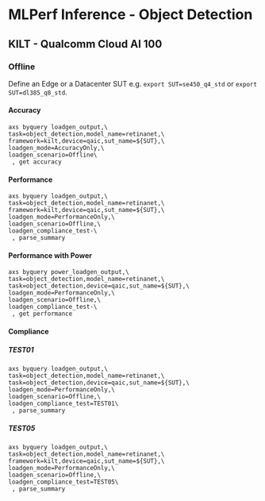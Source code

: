 # MLPerf Inference - Object Detection

## KILT - Qualcomm Cloud AI 100

### Offline

Define an Edge or a Datacenter SUT e.g. `export SUT=se450_q4_std` or `export SUT=dl385_q8_std`.

#### Accuracy
```
axs byquery loadgen_output,\
task=object_detection,model_name=retinanet,\
framework=kilt,device=qaic,sut_name=${SUT},\
loadgen_mode=AccuracyOnly,\
loadgen_scenario=Offline\
 , get accuracy
```

#### Performance
```
axs byquery loadgen_output,\
task=object_detection,model_name=retinanet,\
framework=kilt,device=qaic,sut_name=${SUT},\
loadgen_mode=PerformanceOnly,\
loadgen_scenario=Offline,\
loadgen_compliance_test-\
 , parse_summary
```

#### Performance with Power
```
axs byquery power_loadgen_output,\
task=object_detection,model_name=retinanet,\
task=object_detection,device=qaic,sut_name=${SUT},\
loadgen_mode=PerformanceOnly,\
loadgen_scenario=Offline,\
loadgen_compliance_test-\
 , get performance
```

#### Compliance

##### TEST01
```
axs byquery loadgen_output,\
task=object_detection,model_name=retinanet,\
task=object_detection,device=qaic,sut_name=${SUT},\
loadgen_mode=PerformanceOnly,\
loadgen_scenario=Offline,\
loadgen_compliance_test=TEST01\
 , parse_summary
```

##### TEST05
```
axs byquery loadgen_output,\
task=object_detection,model_name=retinanet,\
framework=kilt,device=qaic,sut_name=${SUT},\
loadgen_mode=PerformanceOnly,\
loadgen_scenario=Offline,\
loadgen_compliance_test=TEST05\
 , parse_summary
```
